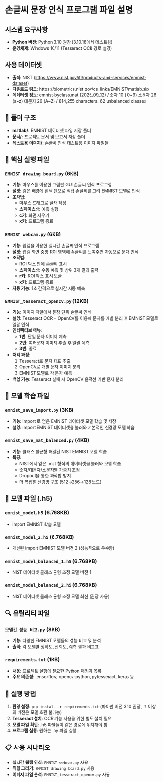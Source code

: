 # 손글씨 문장 인식 프로그램 파일 설명

## 시스템 요구사항
- **Python 버전**: Python 3.10 권장 (3.10.18에서 테스트됨)
- **운영체제**: Windows 10/11 (Tesseract OCR 경로 설정)

## 사용 데이터셋
- **출처**: NIST (https://www.nist.gov/itl/products-and-services/emnist-dataset)
- **다운로드 링크**: https://biometrics.nist.gov/cs_links/EMNIST/matlab.zip
- **데이터셋 정보**: emnist-byclass.mat (2025_09_12) / 숫자 10 ( 0~9) 소문자 26 (a~z) 대문자 26 (A~Z) / 814,255 characters. 62 unbalanced classes

## 📁 폴더 구조
- **matlab/**: EMNIST 데이터셋 파일 저장 폴더
- **문서/**: 프로젝트 문서 및 보고서 저장 폴더
- **테스트용 이미지/**: 손글씨 인식 테스트용 이미지 파일들

## 🔧 핵심 실행 파일

### `EMNIST drawing board.py` (6KB)
- **기능**: 마우스를 이용한 그림판 GUI 손글씨 인식 프로그램
- **설명**: 검은 배경에 흰색 펜으로 직접 손글씨를 그려 EMNIST 모델로 인식
- **조작법**: 
  - 마우스 드래그로 글자 작성
  - **스페이스바**: 예측 실행
  - **c키**: 화면 지우기
  - **x키**: 프로그램 종료

### `EMNIST webcam.py` (6KB)  
- **기능**: 웹캠을 이용한 실시간 손글씨 인식 프로그램
- **설명**: 웹캠 화면 중앙 ROI 영역에 손글씨를 보여주면 자동으로 문자 인식
- **조작법**: 
  - ROI 박스 안에 손글씨 표시
  - **스페이스바**: 수동 예측 및 상위 3개 결과 출력
  - **r키**: ROI 박스 표시 토글
  - **x키**: 프로그램 종료
- **자동 기능**: 1초 간격으로 실시간 자동 예측

### `EMNIST_tesseract_opencv.py` (12KB)
- **기능**: 이미지 파일에서 문장 단위 손글씨 인식
- **설명**: Tesseract OCR + OpenCV를 이용해 문자를 개별 분리 후 EMNIST 모델로 일괄 인식
- **인터랙티브 메뉴**:
  - **1번**: 단일 문자 이미지 예측
  - **2번**: 여러문자 이미지 추출 후 일괄 예측
  - **3번**: 종료
- **처리 과정**:
  1. Tesseract로 문자 좌표 추출
  2. OpenCV로 개별 문자 이미지 분리
  3. EMNIST 모델로 각 문자 예측
- **백업 기능**: Tesseract 실패 시 OpenCV 윤곽선 기반 문자 분리

## 🤖 모델 학습 파일

### `emnist_save_import.py` (3KB)
- **기능**: import 로 얻은 EMNIST 데이터셋 모델 학습 및 저장
- **설명**: import EMNIST 데이터셋을 불러와 기본적인 신경망 모델 학습

### `emnist_save_mat_balenced.py` (4KB)
- **기능**: 클래스 불균형 해결된 NIST EMNIST 모델 학습
- **특징**: 
  - NIST에서 얻은 .mat 형식의 데이터셋을 불러와 모델 학습 
  - 숫자/대문자/소문자별 가중치 조정
  - Dropout을 통한 과적합 방지
  - 더 복잡한 신경망 구조 (512→256→128 노드)

## 📄 모델 파일 (.h5)

### `emnist_model.h5` (6.768KB)
- import EMNIST 학습 모델

### `emnist_model_2.h5` (6.768KB)  
- 개선된 import EMNIST 모델 버전 2 (성능적으로 우수함)

### `emnist_model_balanced_1.h5` (6.768KB)
- NIST 데이터셋 클래스 균형 조정 모델 버전 1

### `emnist_model_balanced_2.h5` (6.768KB)
- NIST 데이터셋 클래스 균형 조정 모델 최신 (권장 사용)

## 🔍 유틸리티 파일

### `모델간 성능 비교.py` (8KB)
- **기능**: 다양한 EMNIST 모델들의 성능 비교 및 분석
- **출력**: 각 모델별 정확도, 신뢰도, 예측 결과 비교표

### `requirements.txt` (1KB)
- **내용**: 프로젝트 실행에 필요한 Python 패키지 목록
- **주요 의존성**: tensorflow, opencv-python, pytesseract, keras 등

## 🚀 실행 방법

1. **환경 설정**: `pip install -r requirements.txt` (파이썬 버전 3.10 권장, 그 이상의 버전은 모델 호환 불가능)
2. **Tesseract 설치**: OCR 기능 사용을 위한 별도 설치 필요
3. **모델 파일 확인**: .h5 파일들이 같은 경로에 위치해야 함
4. **프로그램 실행**: 원하는 .py 파일 실행

## 📋 사용 시나리오

- **실시간 웹캠 인식**: `EMNIST webcam.py` 사용
- **직접 그리기**: `EMNIST drawing board.py` 사용  
- **이미지 파일 분석**: `EMNIST_tesseract_opencv.py` 사용